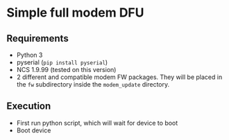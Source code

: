 # Simple full modem DFU

## Requirements

- Python 3
- pyserial (`pip install pyserial`)
- NCS 1.9.99 (tested on this version)
- 2 different and compatible modem FW packages. They will be placed in the `fw` subdirectory inside the `modem_update` directory.

## Execution

- First run python script, which will wait for device to boot
- Boot device
